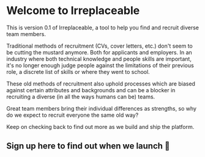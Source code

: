 # Welcome to Irreplaceable

This is version 0.1 of Irreplaceable, a tool to help you find and recruit diverse team members. 

Traditional methods of recruitment (CVs, cover letters, etc.) don't seem to be cutting the mustard anymore. Both for applicants and employers. In an industry where both technical knowledge and people skills are important, it's no longer enough judge people against the limitations of their previous role, a discrete list of skills or where they went to school.

These old methods of recruitment also uphold processes which are biased against certain attributes and backgrounds and can be a blocker in recruiting a diverse (in all the ways humans can be) teams. 

Great team members bring their individual differences as strengths, so why do we expect to recruit everyone the same old way?

Keep on checking back to find out more as we build and ship the platform. 

## Sign up here to find out when we launch 🚀

